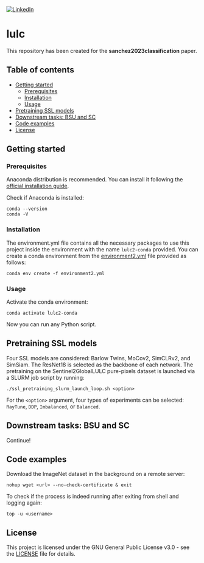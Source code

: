 <!-- PROJECT SHIELDS -->
<!--
*** I'm using markdown "reference style" links for readability.
*** Reference links are enclosed in brackets [ ] instead of parentheses ( ).
*** See the bottom of this document for the declaration of the reference variables
*** for contributors-url, forks-url, etc. This is an optional, concise syntax you may use.
*** https://www.markdownguide.org/basic-syntax/#reference-style-links
-->
[![LinkedIn][linkedin-shield]][linkedin-url]

# lulc
This repository has been created for the <b>sanchez2023classification</b> paper.

## Table of contents
* [Getting started](#getting-started)
  * [Prerequisites](#prerequisites)
  * [Installation](#installation)
  * [Usage](#usage)
* [Pretraining SSL models](#pretraining-ssl-models)
* [Downstream tasks: BSU and SC](#downstream-tasks-bsu-and-sc)
* [Code examples](#code-examples)
* [License](#license)

## Getting started

### Prerequisites
Anaconda distribution is recommended. You can install it following the [official installation guide](https://docs.anaconda.com/anaconda/install/linux/).

Check if Anaconda is installed:
```
conda --version
conda -V
```

### Installation
The environment.yml file contains all the necessary packages to use this project inside the environment with the name `lulc2-conda` provided. You can create a conda environment from the [environment2.yml](environment2.yml) file provided as follows:
```
conda env create -f environment2.yml
```

### Usage
Activate the conda environment:
```
conda activate lulc2-conda
```

Now you can run any Python script.

## Pretraining SSL models
Four SSL models are considered: Barlow Twins, MoCov2, SimCLRv2, and SimSiam. The ResNet18 is selected as the backbone of each network. The pretraining on the Sentinel2GlobalLULC pure-pixels dataset is launched via a SLURM job script by running:
```
./ssl_pretraining_slurm_launch_loop.sh <option>
```
For the `<option>` argument, four types of experiments can be selected: `RayTune`, `DDP`, `Imbalanced`, or `Balanced`.

## Downstream tasks: BSU and SC
Continue!

## Code examples
Download the ImageNet dataset in the background on a remote server:
```
nohup wget <url> --no-check-certificate & exit
```

To check if the process is indeed running after exiting from shell and logging again:
```
top -u <username>
```

## License
This project is licensed under the GNU General Public License v3.0 - see the [LICENSE](LICENSE) file for details.

<!-- MARKDOWN LINKS & IMAGES -->
<!-- https://www.markdownguide.org/basic-syntax/#reference-style-links -->
[linkedin-shield]: https://img.shields.io/badge/LinkedIn-0077B5?style=for-the-badge&logo=linkedin&logoColor=white
[linkedin-url]: https://linkedin.com/in/sfandres

